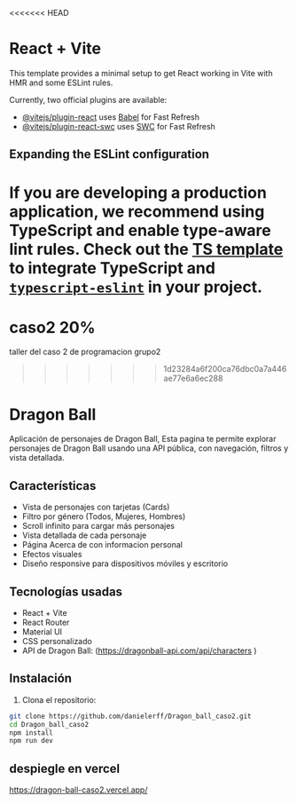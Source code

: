 <<<<<<< HEAD

# React + Vite

This template provides a minimal setup to get React working in Vite with HMR and some ESLint rules.

Currently, two official plugins are available:

- [@vitejs/plugin-react](https://github.com/vitejs/vite-plugin-react/blob/main/packages/plugin-react/README.md) uses [Babel](https://babeljs.io/) for Fast Refresh
- [@vitejs/plugin-react-swc](https://github.com/vitejs/vite-plugin-react-swc) uses [SWC](https://swc.rs/) for Fast Refresh

## Expanding the ESLint configuration

# If you are developing a production application, we recommend using TypeScript and enable type-aware lint rules. Check out the [TS template](https://github.com/vitejs/vite/tree/main/packages/create-vite/template-react-ts) to integrate TypeScript and [`typescript-eslint`](https://typescript-eslint.io) in your project.

# caso2 20%

taller del caso 2 de programacion grupo2

> > > > > > > 1d23284a6f200ca76dbc0a7a446ae77e6a6ec288

# Dragon Ball

Aplicación de personajes de Dragon Ball, Esta pagina te permite explorar personajes de Dragon Ball usando una API pública, con navegación, filtros y vista detallada.

## Características

- Vista de personajes con tarjetas (Cards)
- Filtro por género (Todos, Mujeres, Hombres)
- Scroll infinito para cargar más personajes
- Vista detallada de cada personaje
- Página Acerca de con informacion personal
- Efectos visuales
- Diseño responsive para dispositivos móviles y escritorio

## Tecnologías usadas

- React + Vite
- React Router
- Material UI
- CSS personalizado
- API de Dragon Ball: (https://dragonball-api.com/api/characters )

## Instalación

1. Clona el repositorio:

```bash
git clone https://github.com/danielerff/Dragon_ball_caso2.git
cd Dragon_ball_caso2
npm install
npm run dev


```

## despiegle en vercel

https://dragon-ball-caso2.vercel.app/
